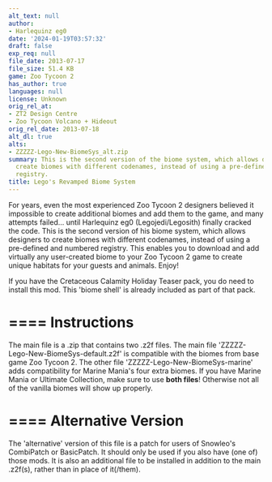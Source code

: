 ```yaml
---
alt_text: null
author:
- Harlequinz eg0
date: '2024-01-19T03:57:32'
draft: false
exp_req: null
file_date: 2013-07-17
file_size: 51.4 KB
game: Zoo Tycoon 2
has_author: true
languages: null
license: Unknown
orig_rel_at:
- ZT2 Design Centre
- Zoo Tycoon Volcano + Hideout
orig_rel_date: 2013-07-18
alt_dl: true
alts:
- ZZZZZ-Lego-New-BiomeSys_alt.zip
summary: This is the second version of the biome system, which allows designers to
  create biomes with different codenames, instead of using a pre-defined and numbered
  registry.
title: Lego's Revamped Biome System
---
```

For years, even the most experienced Zoo Tycoon 2 designers believed it impossible to create additional biomes and add them to the game, and many attempts failed... until Harlequinz eg0 (Legojedi/Legosith) finally cracked the code. This is the second version of his biome system, which allows designers to create biomes with different codenames, instead of using a pre-defined and numbered registry. This enables you to download and add virtually any user-created biome to your Zoo Tycoon 2 game to create unique habitats for your guests and animals. Enjoy!

If you have the Cretaceous Calamity Holiday Teaser pack, you do need to install this mod. This 'biome shell' is already included as part of that pack.

====
Instructions
====

The main file is a .zip that contains two .z2f files. The main file 'ZZZZZ-Lego-New-BiomeSys-default.z2f' is compatible with the biomes from base game Zoo Tycoon 2. The other file 'ZZZZZ-Lego-New-BiomeSys-marine' adds compatibility for Marine Mania's four extra biomes. If you have Marine Mania or Ultimate Collection, make sure to use **both files**! Otherwise not all of the vanilla biomes will show up properly.

====
Alternative Version
====

The 'alternative' version of this file is a patch for users of Snowleo's CombiPatch or BasicPatch. It should only be used if you also have (one of) those mods. It is also an additional file to be installed in addition to the main .z2f(s), rather than in place of it(/them).